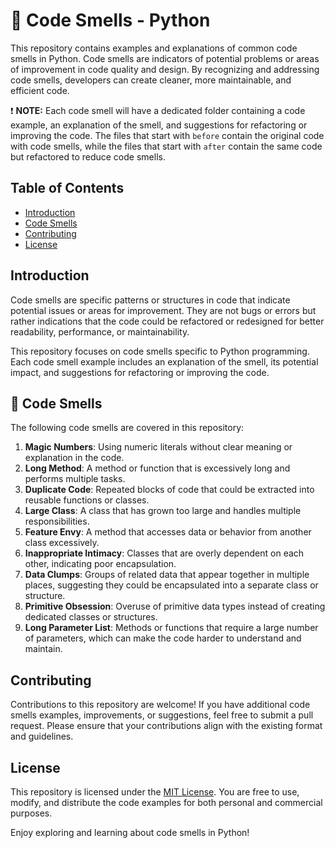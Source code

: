 # 💩 Code Smells - Python

This repository contains examples and explanations of common code smells in Python. Code smells are indicators of potential problems or areas of improvement in code quality and design. By recognizing and addressing code smells, developers can create cleaner, more maintainable, and efficient code.

:exclamation: **NOTE:** Each code smell will have a dedicated folder containing a code example, an explanation of the smell, and suggestions for refactoring or improving the code. The files that start with `before` contain the original code with code smells, while the files that start with `after` contain the same code but refactored to reduce code smells.

## Table of Contents

- [Introduction](#introduction)
- [Code Smells](#-code-smells)
- [Contributing](#contributing)
- [License](#license)

## Introduction

Code smells are specific patterns or structures in code that indicate potential issues or areas for improvement. They are not bugs or errors but rather indications that the code could be refactored or redesigned for better readability, performance, or maintainability.

This repository focuses on code smells specific to Python programming. Each code smell example includes an explanation of the smell, its potential impact, and suggestions for refactoring or improving the code.

## 💩 Code Smells

The following code smells are covered in this repository:

1. **Magic Numbers**: Using numeric literals without clear meaning or explanation in the code.
2. **Long Method**: A method or function that is excessively long and performs multiple tasks.
3. **Duplicate Code**: Repeated blocks of code that could be extracted into reusable functions or classes.
4. **Large Class**: A class that has grown too large and handles multiple responsibilities.
5. **Feature Envy**: A method that accesses data or behavior from another class excessively.
6. **Inappropriate Intimacy**: Classes that are overly dependent on each other, indicating poor encapsulation.
7. **Data Clumps**: Groups of related data that appear together in multiple places, suggesting they could be encapsulated into a separate class or structure.
8. **Primitive Obsession**: Overuse of primitive data types instead of creating dedicated classes or structures.
9. **Long Parameter List**: Methods or functions that require a large number of parameters, which can make the code harder to understand and maintain.

## Contributing

Contributions to this repository are welcome! If you have additional code smells examples, improvements, or suggestions, feel free to submit a pull request. Please ensure that your contributions align with the existing format and guidelines.

## License

This repository is licensed under the [MIT License](LICENSE). You are free to use, modify, and distribute the code examples for both personal and commercial purposes.

Enjoy exploring and learning about code smells in Python!
